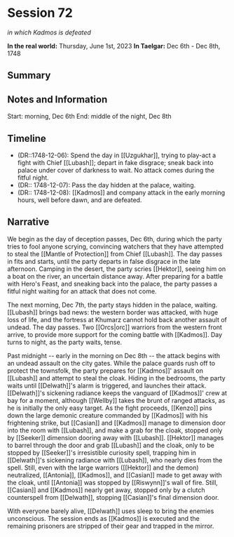 # Session 72
*in which Kadmos is defeated*

**In the real world:** Thursday, June 1st, 2023
**In Taelgar:**  Dec 6th - Dec 8th, 1748

## Summary

## Notes and Information

Start: morning, Dec 6th
End: middle of the night, Dec 8th
## Timeline

- (DR::1748-12-06): Spend the day in [[Uzgukhar]], trying to play-act a fight with Chief [[Lubash]]; depart in fake disgrace; sneak back into palace under cover of darkness to wait. No attack comes during the fitful night.
- (DR:: 1748-12-07): Pass the day hidden at the palace, waiting.
- (DR:: 1748-12-08): [[Kadmos]] and company attack in the early morning hours, well before dawn, and are defeated. 
## Narrative

We begin as the day of deception passes, Dec 6th, during which the party tries to fool anyone scrying, convincing watchers that they have attempted to steal the [[Mantle of Protection]] from Chief [[Lubash]]. The day passes in fits and starts, until the party departs in false disgrace in the late afternoon. Camping in the desert, the party scries [[Hektor]], seeing him on a boat on the river, an uncertain distance away. After preparing for a battle with Hero's Feast, and sneaking back into the palace, the party passes a fitful night waiting for an attack that does not come.

The next morning, Dec 7th, the party stays hidden in the palace, waiting. [[Lubash]] brings bad news: the western border was attacked, with huge loss of life, and the fortress at Khumarz cannot hold back another assault of undead. The day passes. Two [[Orcs|orc]] warriors from the western front arrive, to provide more support for the coming battle with [[Kadmos]]. Day turns to night, as the party waits, tense.

Past midnight -- early in the morning on Dec 8th -- the attack begins with an undead assault on the city gates. While the palace guards rush off to protect the townsfolk, the party prepares for [[Kadmos]]' assault on [[Lubash]] and attempt to steal the cloak. Hiding in the bedrooms, the party waits until [[Delwath]]'s alarm is triggered, and launches their attack. [[Delwath]]'s sickening radiance keeps the vanguard of [[Kadmos]]' crew at bay for a moment, although [[Wellby]] takes the brunt of ranged attacks, as he is initially the only easy target. As the fight proceeds, [[Kenzo]] pins down the large demonic creature commanded by [[Kadmos]] with his frightening strike, but [[Casian]] and [[Kadmos]] manage to dimension door into the room with [[Lubash]], and make a grab for the cloak, stopped only by [[Seeker]] dimension dooring away with [[Lubash]]. [[Hektor]] manages to barrel through the door and grab [[Lubash]] and the cloak, only to be stopped by [[Seeker]]'s irresistible curiosity spell, trapping him in [[Delwath]]'s sickening radiance with [[Lubash]], who nearly dies from the spell. Still, even with the large warriors ([[Hektor]] and the demon) neutralized, [[Antonia]], [[Kadmos]], and [[Casian]] made to get away with the cloak, until [[Antonia]] was stopped by [[Riswynn]]'s wall of fire. Still, [[Casian]] and [[Kadmos]] nearly get away, stopped only by a clutch counterspell from [[Delwath]], stopping [[Casian]]'s final dimension door. 

With everyone barely alive, [[Delwath]] uses sleep to bring the enemies unconscious. The session ends as [[Kadmos]] is executed and the remaining prisoners are stripped of their gear and trapped in the mirror. 